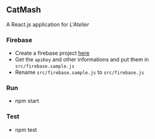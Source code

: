 ## CatMash

A React.js application for _L'Atelier_

### Firebase

- Create a firebase project [here](https://console.firebase.google.com/u/0/)
- Get the `apiKey` and other informations and put them in `src/firebase.sample.js`
- Rename `src/firebase.sample.js` to `src/firebase.js`

### Run

- npm start

### Test

- npm test